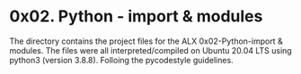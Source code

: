# 0x02. Python - import & modules
The directory contains the project files for the ALX 0x02-Python-import & modules. The files were all interpreted/compiled on Ubuntu 20.04 LTS using python3 (version 3.8.8). Folloing the pycodestyle guidelines.

